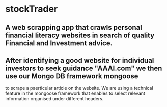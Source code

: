 # stockTrader

## A web scrapping app that crawls personal financial literacy websites in search of quality Financial and Investment advice.

## After identifying a good website for individual investors to seek guidance "AAAI.com" we then use our Mongo DB framework mongoose 
to scrape a paerticular article on the website. We are using a technical feature in the mongoose framework that enables to select relevant
information organised under different headers.
